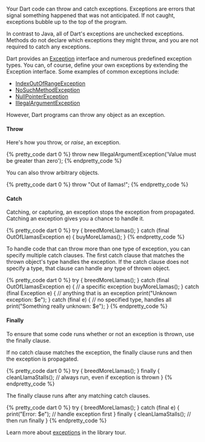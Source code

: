 Your Dart code can throw and catch exceptions. Exceptions are errors that
signal something happened that was not anticipated. If not caught,
exceptions bubble up to the top of the program.

In contrast to Java, all of Dart's exceptions are unchecked exceptions.
Methods do not declare which exceptions they might throw, and
you are not required to catch any exceptions.

Dart provides
an [Exception](http://api.dartlang.org/dart_core/Exception.html) interface and numerous predefined exception types.
You can, of course, define your own exceptions by extending the Exception interface.
Some examples of common exceptions include:

* [IndexOutOfRangeException](http://api.dartlang.org/dart_core/IndexOutOfRangeException.html)
* [NoSuchMethodException](http://api.dartlang.org/dart_core/NoSuchMethodException.html)
* [NullPointerException](http://api.dartlang.org/dart_core/NullPointerException.html)
* [IllegalArgumentException](http://api.dartlang.org/dart_core/IllegalArgumentException.html)

However, Dart programs can throw any object as an exception. 

#### Throw

Here's how you throw, or _raise_, an exception.

{% pretty_code dart 0 %}
throw new IllegalArgumentException('Value must be greater than zero');
{% endpretty_code %}

You can also throw arbitrary objects.

{% pretty_code dart 0 %}
throw "Out of llamas!";
{% endpretty_code %}

#### Catch

Catching, or capturing, an exception stops the exception from propagated.
Catching an exception gives you a chance to handle it.

{% pretty_code dart 0 %}
try {
  breedMoreLlamas();
} catch (final OutOfLlamasException e) {
  buyMoreLlamas();
}
{% endpretty_code %}

To handle code that can throw more than one type of exception, you can specify
multiple catch clauses.
The first catch clause that matches the thrown object's
type handles the exception. If the catch
clause does not specify a type, that clause can handle any type of thrown object.

{% pretty_code dart 0 %}
try {
  breedMoreLlamas();
} catch (final OutOfLlamasException e) {  // a specific exception
  buyMoreLlamas();
} catch (final Exception e) {             // anything that is an exception
  print("Unknown exception: $e");
} catch (final e) {                       // no specified type, handles all
  print("Something really unknown: $e");
}
{% endpretty_code %}


#### Finally

To ensure that some code runs whether or not an exception is thrown,
use the finally clause.

If no catch clause matches the exception,
the finally clause runs and then the exception is propagated.

{% pretty_code dart 0 %}
try {
  breedMoreLlamas();
} finally {
  cleanLlamaStalls();  // always run, even if exception is thrown
}
{% endpretty_code %}

The finally clause runs after any matching catch clauses.

{% pretty_code dart 0 %}
try {
  breedMoreLlamas();
} catch (final e) {
  print("Error: $e");  // handle exception first
} finally {
  cleanLlamaStalls();  // then run finally
}
{% endpretty_code %}

Learn more about
<a href="/docs/library-tour/#exceptions">exceptions</a> in the library tour.
